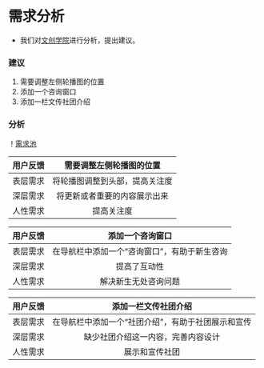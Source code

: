 # 需求分析
- 我们对[文创学院](http://newmedia.nfu.edu.cn/wcy/)进行分析，提出建议。

### 建议
1. 需要调整左侧轮播图的位置
2. 添加一个咨询窗口
3. 添加一栏文传社团介绍

### 分析
！[需求池](https://github.com/chen7179/operation/blob/master/images/%E9%9C%80%E6%B1%82%E6%B1%A0.png)

|用户反馈|需要调整左侧轮播图的位置|
|:-:|:-:|
|表层需求|将轮播图调整到头部，提高关注度|
|深层需求|将更新或者重要的内容展示出来|
|人性需求|提高关注度|

|用户反馈|添加一个咨询窗口|
|:-:|:-:|
|表层需求|在导航栏中添加一个“咨询窗口”，有助于新生咨询|
|深层需求|提高了互动性|
|人性需求|解决新生无处咨询问题|

|用户反馈|添加一栏文传社团介绍|
|:-:|:-:|
|表层需求|在导航栏中添加一个“社团介绍”，有助于社团展示和宣传|
|深层需求|缺少社团介绍这一内容，完善内容设计|
|人性需求|展示和宣传社团|


